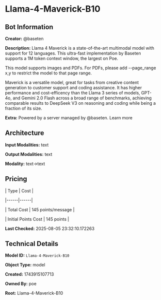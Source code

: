 # Llama-4-Maverick-B10

## Bot Information

**Creator:** @baseten

**Description:** Llama 4 Maverick is a state-of-the-art multimodal model with support for 12 languages. This ultra-fast implementation by Baseten supports a 1M token context window, the largest on Poe.

This model supports images and PDFs. For PDFs, please add --page_range x,y to restrict the model to that page range.

Maverick is a versatile model, great for tasks from creative content generation to customer support and coding assistance. It has higher performance and cost-efficency than the Llama 3 series of models, GPT-4o, and Gemini 2.0 Flash across a broad range of benchmarks, achieving comparable results to DeepSeek V3 on reasoning and coding while being a fraction of its size.

**Extra:** Powered by a server managed by @baseten. Learn more


## Architecture

**Input Modalities:** text

**Output Modalities:** text

**Modality:** text->text


## Pricing

| Type | Cost |

|------|------|

| Total Cost | 145 points/message |

| Initial Points Cost | 145 points |


**Last Checked:** 2025-08-05 23:32:10.172263


## Technical Details

**Model ID:** `Llama-4-Maverick-B10`

**Object Type:** model

**Created:** 1743915107713

**Owned By:** poe

**Root:** Llama-4-Maverick-B10
